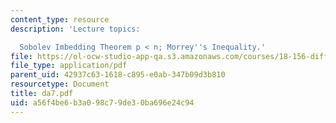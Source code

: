 ```yaml
---
content_type: resource
description: 'Lecture topics:

  Sobolev Imbedding Theorem p < n; Morrey''s Inequality.'
file: https://ol-ocw-studio-app-qa.s3.amazonaws.com/courses/18-156-differential-analysis-spring-2004/a56f4be6b3a098c79de30ba696e24c94_da7.pdf
file_type: application/pdf
parent_uid: 42937c63-1618-c895-e0ab-347b09d3b810
resourcetype: Document
title: da7.pdf
uid: a56f4be6-b3a0-98c7-9de3-0ba696e24c94
---
```

